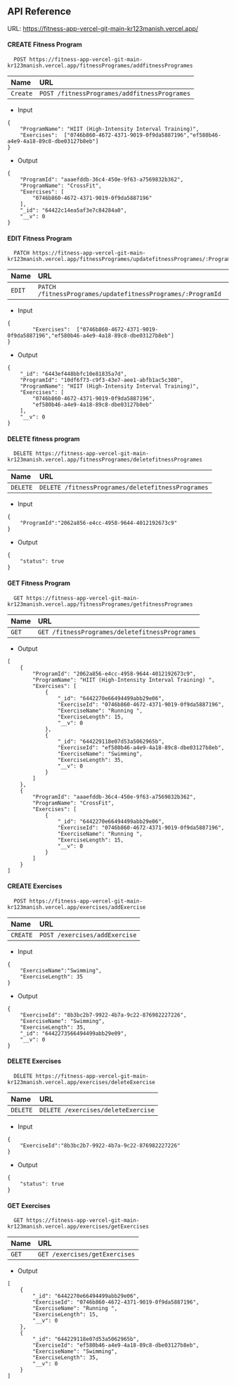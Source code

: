 
## API Reference
URL: https://fitness-app-vercel-git-main-kr123manish.vercel.app/
#### CREATE Fitness Program

```
  POST https://fitness-app-vercel-git-main-kr123manish.vercel.app/fitnessProgrames/addfitnessProgrames
```

| Name | URL |
| :-------- | :------- |
| `Create` | `POST /fitnessProgrames/addfitnessProgrames` |

- Input 
```
{   
    "ProgramName": "HIIT (High-Intensity Interval Training)",
    "Exercises":  ["0746b860-4672-4371-9019-0f9da5887196","ef580b46-a4e9-4a18-89c8-dbe03127b8eb"]
}

```
- Output
```
{
    "ProgramId": "aaaefddb-36c4-450e-9f63-a7569832b362",
    "ProgramName": "CrossFit",
    "Exercises": [
        "0746b860-4672-4371-9019-0f9da5887196"
    ],
    "_id": "64422c14ea5af3e7c84284a0",
    "__v": 0
}
```

#### EDIT Fitness Program

```
  PATCH https://fitness-app-vercel-git-main-kr123manish.vercel.app/fitnessProgrames/updatefitnessProgrames/:ProgramId
```

| Name | URL |
| :-------- | :------- |
| `EDIT` | `PATCH /fitnessProgrames/updatefitnessProgrames/:ProgramId` |

- Input 
```
{
        "Exercises":  ["0746b860-4672-4371-9019-0f9da5887196","ef580b46-a4e9-4a18-89c8-dbe03127b8eb"]
}

```
- Output
```
{
    "_id": "6443ef448bbfc10e81835a7d",
    "ProgramId": "10df6f73-c9f3-43e7-aee1-abfb1ac5c380",
    "ProgramName": "HIIT (High-Intensity Interval Training)",
    "Exercises": [
        "0746b860-4672-4371-9019-0f9da5887196",
        "ef580b46-a4e9-4a18-89c8-dbe03127b8eb"
    ],
    "__v": 0
}
```

#### DELETE fitness program

```
  DELETE https://fitness-app-vercel-git-main-kr123manish.vercel.app/fitnessProgrames/deletefitnessProgrames
```

| Name | URL |
| :-------- | :------- |
| `DELETE` | `DELETE /fitnessProgrames/deletefitnessProgrames` |

- Input 
```
{
    "ProgramId":"2062a856-e4cc-4958-9644-4012192673c9"
}

```
- Output
```
{
    "status": true
}
```

#### GET Fitness Program

```
  GET https://fitness-app-vercel-git-main-kr123manish.vercel.app/fitnessProgrames/getfitnessProgrames
```

| Name | URL |
| :-------- | :------- |
| `GET` | `GET /fitnessProgrames/deletefitnessProgrames` |

- Output
```
[
    {
        "ProgramId": "2062a856-e4cc-4958-9644-4012192673c9",
        "ProgramName": "HIIT (High-Intensity Interval Training) ",
        "Exercises": [
            {
                "_id": "6442270e66494499abb29e06",
                "ExerciseId": "0746b860-4672-4371-9019-0f9da5887196",
                "ExerciseName": "Running ",
                "ExerciseLength": 15,
                "__v": 0
            },
            {
                "_id": "644229118e07d53a5062965b",
                "ExerciseId": "ef580b46-a4e9-4a18-89c8-dbe03127b8eb",
                "ExerciseName": "Swimming",
                "ExerciseLength": 35,
                "__v": 0
            }
        ]
    },
    {
        "ProgramId": "aaaefddb-36c4-450e-9f63-a7569832b362",
        "ProgramName": "CrossFit",
        "Exercises": [
            {
                "_id": "6442270e66494499abb29e06",
                "ExerciseId": "0746b860-4672-4371-9019-0f9da5887196",
                "ExerciseName": "Running ",
                "ExerciseLength": 15,
                "__v": 0
            }
        ]
    }
]
```

#### CREATE Exercises

```
  POST https://fitness-app-vercel-git-main-kr123manish.vercel.app/exercises/addExercise
```

| Name | URL |
| :-------- | :------- |
| `CREATE` | `POST /exercises/addExercise` |

- Input 
```
{
    "ExerciseName":"Swimming",
    "ExerciseLength": 35
}

```
- Output
```
{
    "ExerciseId": "8b3bc2b7-9922-4b7a-9c22-876982227226",
    "ExerciseName": "Swimming",
    "ExerciseLength": 35,
    "_id": "6442273566494499abb29e09",
    "__v": 0
}
```

#### DELETE Exercises

```
  DELETE https://fitness-app-vercel-git-main-kr123manish.vercel.app/exercises/deleteExercise
```

| Name | URL |
| :-------- | :------- |
| `DELETE` | `DELETE /exercises/deleteExercise` |

- Input 
```
{
    "ExerciseId":"8b3bc2b7-9922-4b7a-9c22-876982227226"
}

```
- Output
```
{
    "status": true
}
```

#### GET Exercises

```
  GET https://fitness-app-vercel-git-main-kr123manish.vercel.app/exercises/getExercises
```

| Name | URL |
| :-------- | :------- |
| `GET` | `GET /exercises/getExercises` |


- Output
```
[
    {
        "_id": "6442270e66494499abb29e06",
        "ExerciseId": "0746b860-4672-4371-9019-0f9da5887196",
        "ExerciseName": "Running ",
        "ExerciseLength": 15,
        "__v": 0
    },
    {
        "_id": "644229118e07d53a5062965b",
        "ExerciseId": "ef580b46-a4e9-4a18-89c8-dbe03127b8eb",
        "ExerciseName": "Swimming",
        "ExerciseLength": 35,
        "__v": 0
    }
]
```


